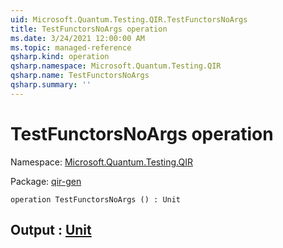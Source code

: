 ```yaml
---
uid: Microsoft.Quantum.Testing.QIR.TestFunctorsNoArgs
title: TestFunctorsNoArgs operation
ms.date: 3/24/2021 12:00:00 AM
ms.topic: managed-reference
qsharp.kind: operation
qsharp.namespace: Microsoft.Quantum.Testing.QIR
qsharp.name: TestFunctorsNoArgs
qsharp.summary: ''
---
```


# TestFunctorsNoArgs operation

Namespace: [Microsoft.Quantum.Testing.QIR](xref:Microsoft.Quantum.Testing.QIR)

Package: [qir-gen](https://nuget.org/packages/qir-gen)




```qsharp
operation TestFunctorsNoArgs () : Unit
```


## Output : [Unit](xref:microsoft.quantum.lang-ref.unit)

